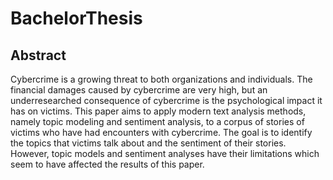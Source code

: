 # BachelorThesis

## Abstract
Cybercrime is a growing threat to both organizations and individuals. The financial damages caused by cybercrime are very high, but an underresearched consequence of cybercrime is the psychological impact it has on victims. This paper aims to apply modern text analysis methods, namely topic modeling and sentiment analysis, to a corpus of stories of victims who have had encounters with cybercrime. The goal is to identify the topics that victims talk about and the sentiment of their stories. However, topic models and sentiment analyses have their limitations which seem to have affected the results of this paper.
